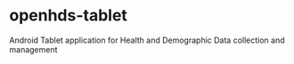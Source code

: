 openhds-tablet
==============

Android Tablet application for Health and Demographic Data collection and management

